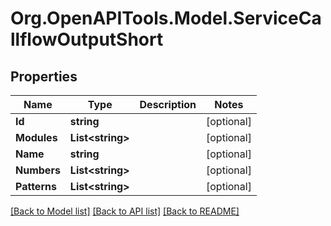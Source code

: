 # Org.OpenAPITools.Model.ServiceCallflowOutputShort

## Properties

Name | Type | Description | Notes
------------ | ------------- | ------------- | -------------
**Id** | **string** |  | [optional] 
**Modules** | **List&lt;string&gt;** |  | [optional] 
**Name** | **string** |  | [optional] 
**Numbers** | **List&lt;string&gt;** |  | [optional] 
**Patterns** | **List&lt;string&gt;** |  | [optional] 

[[Back to Model list]](../README.md#documentation-for-models) [[Back to API list]](../README.md#documentation-for-api-endpoints) [[Back to README]](../README.md)

